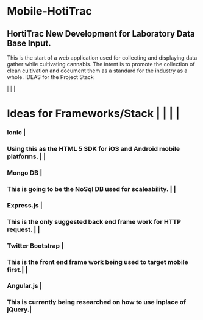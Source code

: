 # Mobile-HotiTrac
HortiTrac
New Development for Laboratory Data Base Input.
--------------------------------------------------
This is the start of a web application used for collecting and displaying data gather while cultivating cannabis.
The intent is to promote the collection of clean cultivation and document them as a standard for the industry as a whole.
IDEAS for the Project Stack

|                                                                                                  |
| <h1> Ideas for Frameworks/Stack                                                                  |
|                                                                                                  |
| <h3>Ionic              | <h3> Using this as the HTML 5 SDK for iOS and Android mobile platforms. |
| <h3>Mongo DB           | <h3> This is going to be the NoSql DB used for scaleability.            |
| <h3>Express.js         | <h3> This is the only suggested back end frame work for HTTP request.   |
| <h3>Twitter Bootstrap  | <h3> This is the front end frame work being used to target mobile first.|
| <h3> Angular.js        | <h3> This is currently being researched on how to use inplace of jQuery.|
